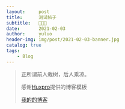 ```yaml
---
layout:     post
title:      测试帖子
subtitle:   🙈🙊🙉
date:       2021-02-03
author:     yuluo
header-img: img/post/2021-02-03-banner.jpg
catalog: true
tags:
    - Blog
---
```


> 正所谓前人栽树，后人乘凉。
> 
> 感谢[Huxpro](https://github.com/huxpro)提供的博客模板
> 
> [我的的博客](http://yuluo.pro)
